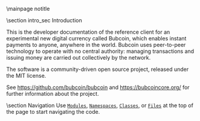 \mainpage notitle

\section intro_sec Introduction

This is the developer documentation of the reference client for an experimental new digital currency called Bubcoin,
which enables instant payments to anyone, anywhere in the world. Bubcoin uses peer-to-peer technology to operate
with no central authority: managing transactions and issuing money are carried out collectively by the network.

The software is a community-driven open source project, released under the MIT license.

See https://github.com/bubcoin/bubcoin and https://bubcoincore.org/ for further information about the project.

\section Navigation
Use <a href="modules.html"><code>Modules</code></a>, <a href="namespaces.html"><code>Namespaces</code></a>, <a href="classes.html"><code>Classes</code></a>, or <a href="files.html"><code>Files</code></a> at the top of the page to start navigating the code.

